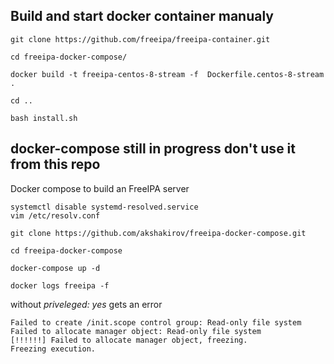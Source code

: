 ## Build and start docker container manualy
```
git clone https://github.com/freeipa/freeipa-container.git

cd freeipa-docker-compose/

docker build -t freeipa-centos-8-stream -f  Dockerfile.centos-8-stream .

cd ..

bash install.sh

```

## docker-compose still in progress don't use it from this repo
 Docker compose to build an FreeIPA server

```
systemctl disable systemd-resolved.service 
vim /etc/resolv.conf 
```

```
git clone https://github.com/akshakirov/freeipa-docker-compose.git

cd freeipa-docker-compose

docker-compose up -d

docker logs freeipa -f
```


without _priveleged: yes_   gets an error

```
Failed to create /init.scope control group: Read-only file system
Failed to allocate manager object: Read-only file system
[!!!!!!] Failed to allocate manager object, freezing.
Freezing execution.
```
